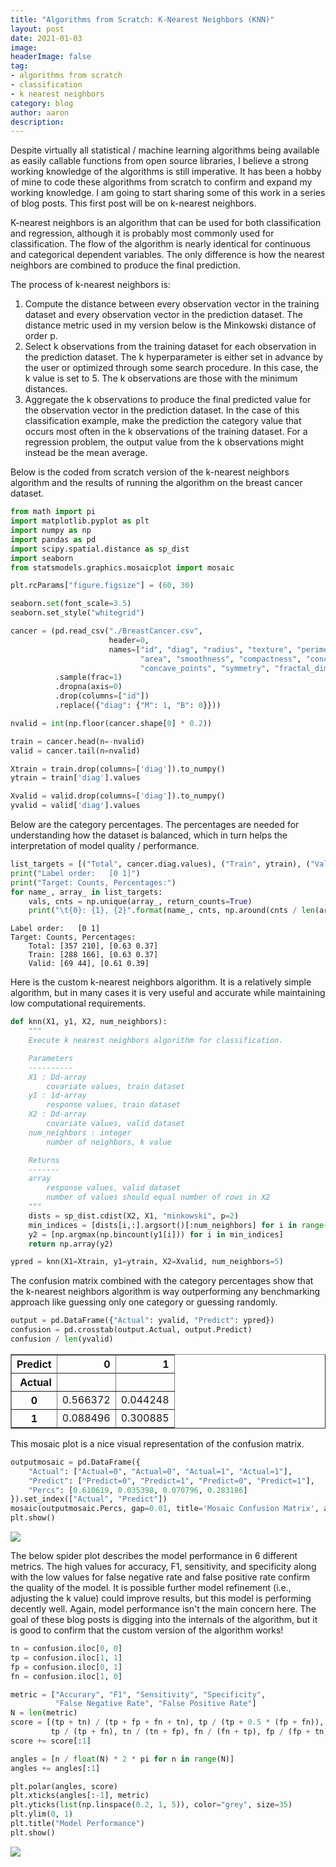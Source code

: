 ```yaml
---
title: "Algorithms from Scratch: K-Nearest Neighbors (KNN)"
layout: post
date: 2021-01-03
image: 
headerImage: false
tag:
- algorithms from scratch
- classification
- k nearest neighbors
category: blog
author: aaron
description: 
---
```


Despite virtually all statistical / machine learning algorithms being available as easily callable functions from open source libraries, I believe a strong working knowledge of the algorithms is still imperative. It has been a hobby of mine to code these algorithms from scratch to confirm and expand my working knowledge. I am going to start sharing some of this work in a series of blog posts. This first post will be on k-nearest neighbors.

K-nearest neighbors is an algorithm that can be used for both classification and regression, although it is probably most commonly used for classification. The flow of the algorithm is nearly identical for continuous and categorical dependent variables. The only difference is how the nearest neighbors are combined to produce the final prediction.

The process of k-nearest neighbors is:

1. Compute the distance between every observation vector in the training dataset and every observation vector in the prediction dataset. The distance metric used in my version below is the Minkowski distance of order p.
2. Select k observations from the training dataset for each observation in the prediction dataset. The k hyperparameter is either set in advance by the user or optimized through some search procedure. In this case, the k value is set to 5. The k observations are those with the minimum distances.
3. Aggregate the k observations to produce the final predicted value for the observation vector in the prediction dataset. In the case of this classification example, make the prediction the category value that occurs most often in the k observations of the training dataset. For a regression problem, the output value from the k observations might instead be the mean average.

Below is the coded from scratch version of the k-nearest neighbors algorithm and the results of running the algorithm on the breast cancer dataset.


```python
from math import pi
import matplotlib.pyplot as plt
import numpy as np
import pandas as pd
import scipy.spatial.distance as sp_dist
import seaborn
from statsmodels.graphics.mosaicplot import mosaic

plt.rcParams["figure.figsize"] = (60, 30)

seaborn.set(font_scale=3.5)
seaborn.set_style("whitegrid")
```


```python
cancer = (pd.read_csv("./BreastCancer.csv",
                      header=0,
                      names=["id", "diag", "radius", "texture", "perimeter", 
                             "area", "smoothness", "compactness", "concavity", 
                             "concave_points", "symmetry", "fractal_dimension"])
          .sample(frac=1)
          .dropna(axis=0)
          .drop(columns=["id"])
          .replace({"diag": {"M": 1, "B": 0}}))

nvalid = int(np.floor(cancer.shape[0] * 0.2))

train = cancer.head(n=-nvalid)
valid = cancer.tail(n=nvalid)

Xtrain = train.drop(columns=['diag']).to_numpy()
ytrain = train['diag'].values

Xvalid = valid.drop(columns=['diag']).to_numpy()
yvalid = valid['diag'].values
```

Below are the category percentages. The percentages are needed for understanding how the dataset is balanced, which in turn helps the interpretation of model quality / performance.


```python
list_targets = [("Total", cancer.diag.values), ("Train", ytrain), ("Valid", yvalid)]
print("Label order:   [0 1]")
print("Target: Counts, Percentages:")
for name_, array_ in list_targets:
    vals, cnts = np.unique(array_, return_counts=True)
    print("\t{0}: {1}, {2}".format(name_, cnts, np.around(cnts / len(array_), 2)))
```

    Label order:   [0 1]
    Target: Counts, Percentages:
    	Total: [357 210], [0.63 0.37]
    	Train: [288 166], [0.63 0.37]
    	Valid: [69 44], [0.61 0.39]


Here is the custom k-nearest neighbors algorithm. It is a relatively simple algorithm, but in many cases it is very useful and accurate while maintaining low computational requirements.


```python
def knn(X1, y1, X2, num_neighbors):
    """
    Execute k nearest neighbors algorithm for classification.

    Parameters
    ----------
    X1 : Dd-array
        covariate values, train dataset
    y1 : 1d-array
        response values, train dataset
    X2 : Dd-array
        covariate values, valid dataset
    num_neighbors : integer
        number of neighbors, k value

    Returns
    -------
    array
        response values, valid dataset
        number of values should equal number of rows in X2
    """
    dists = sp_dist.cdist(X2, X1, "minkowski", p=2)
    min_indices = [dists[i,:].argsort()[:num_neighbors] for i in range(X2.shape[0])]
    y2 = [np.argmax(np.bincount(y1[i])) for i in min_indices]
    return np.array(y2)
```


```python
ypred = knn(X1=Xtrain, y1=ytrain, X2=Xvalid, num_neighbors=5)
```

The confusion matrix combined with the category percentages show that the k-nearest neighbors algorithm is way outperforming any benchmarking approach like guessing only one category or guessing randomly.


```python
output = pd.DataFrame({"Actual": yvalid, "Predict": ypred})
confusion = pd.crosstab(output.Actual, output.Predict)
confusion / len(yvalid)
```




<div>
<style scoped>
    .dataframe tbody tr th:only-of-type {
        vertical-align: middle;
    }

    .dataframe tbody tr th {
        vertical-align: top;
    }

    .dataframe thead th {
        text-align: right;
    }
</style>
<table border="1" class="dataframe">
  <thead>
    <tr style="text-align: right;">
      <th>Predict</th>
      <th>0</th>
      <th>1</th>
    </tr>
    <tr>
      <th>Actual</th>
      <th></th>
      <th></th>
    </tr>
  </thead>
  <tbody>
    <tr>
      <th>0</th>
      <td>0.566372</td>
      <td>0.044248</td>
    </tr>
    <tr>
      <th>1</th>
      <td>0.088496</td>
      <td>0.300885</td>
    </tr>
  </tbody>
</table>
</div>



This mosaic plot is a nice visual representation of the confusion matrix.


```python
outputmosaic = pd.DataFrame({
    "Actual": ["Actual=0", "Actual=0", "Actual=1", "Actual=1"], 
    "Predict": ["Predict=0", "Predict=1", "Predict=0", "Predict=1"],
    "Percs": [0.610619, 0.035398, 0.070796, 0.283186]
}).set_index(["Actual", "Predict"])
mosaic(outputmosaic.Percs, gap=0.01, title='Mosaic Confusion Matrix', axes_label=False)
plt.show()
```


![](/assets/images/algos_from_scratch_knn/output_12_0.png)


The below spider plot describes the model performance in 6 different metrics. The high values for accuracy, F1, sensitivity, and specificity along with the low values for false negative rate and false positive rate confirm the quality of the model. It is possible further model refinement (i.e., adjusting the k value) could improve results, but this model is performing decently well. Again, model performance isn't the main concern here. The goal of these blog posts is digging into the internals of the algorithm, but it is good to confirm that the custom version of the algorithm works!


```python
tn = confusion.iloc[0, 0]
tp = confusion.iloc[1, 1]
fp = confusion.iloc[0, 1]
fn = confusion.iloc[1, 0]

metric = ["Accurary", "F1", "Sensitivity", "Specificity", 
          "False Negative Rate", "False Positive Rate"]
N = len(metric)
score = [(tp + tn) / (tp + fp + fn + tn), tp / (tp + 0.5 * (fp + fn)), 
         tp / (tp + fn), tn / (tn + fp), fn / (fn + tp), fp / (fp + tn)]
score += score[:1]

angles = [n / float(N) * 2 * pi for n in range(N)]
angles += angles[:1]

plt.polar(angles, score)
plt.xticks(angles[:-1], metric)
plt.yticks(list(np.linspace(0.2, 1, 5)), color="grey", size=35)
plt.ylim(0, 1)
plt.title("Model Performance")
plt.show()
```


![](/assets/images/algos_from_scratch_knn/output_14_0.png)


